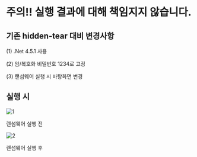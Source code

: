 # 주의!! 실행 결과에 대해 책임지지 않습니다.


## 기존 hidden-tear 대비 변경사항

(1) .Net 4.5.1 사용

(2) 암/복호화 비밀번호 1234로 고정

(3) 랜섬웨어 실행 시 바탕화면 변경



## 실행 시

![1](https://github.com/Rookies13/hidden_tear_senanam/assets/118866737/c2d3647a-1d76-4a97-82e1-bd3bc7dd3bf5)

랜섬웨어 실행 전

![2](https://github.com/Rookies13/hidden_tear_senanam/assets/118866737/46038675-71f2-4863-8942-5f59326931ae)

랜섬웨어 실행 후
